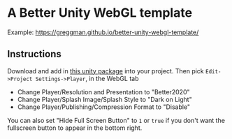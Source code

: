 # A Better Unity WebGL template

Example: https://greggman.github.io/better-unity-webgl-template/

## Instructions

Download and add in [this unity package](https://github.com/StrawHat-Games/better-unity-webgl-template/releases)
into your project. Then pick `Edit->Project Settings->Player`, in the WebGL tab

 - Change Player/Resolution and Presentation to "Better2020"
 - Change Player/Splash Image/Splash Style to "Dark on Light"
 - Change Player/Publishing/Compression Format to "Disable"

You can also set "Hide Full Screen Button" to `1` or `true` if you don't want the fullscreen button to appear
in the bottom right.
